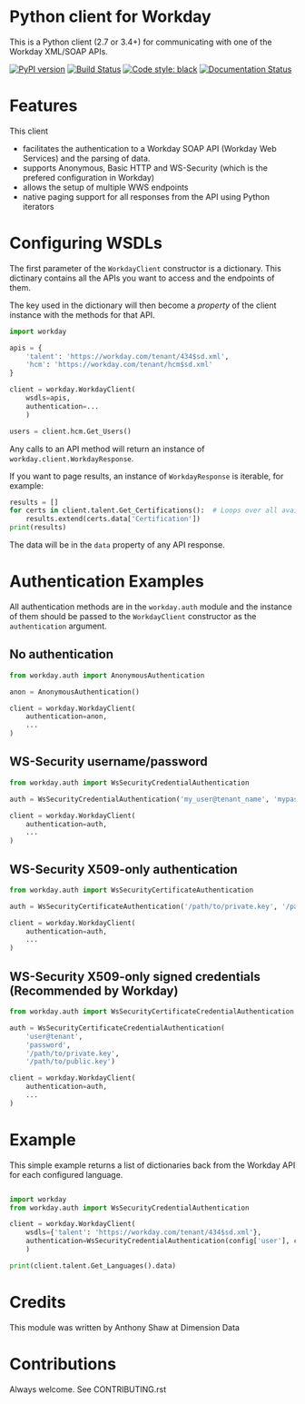 # Python client for Workday

This is a Python client (2.7 or 3.4+) for communicating with one of the Workday XML/SOAP APIs.

[![PyPI version](https://badge.fury.io/py/workday.svg)](https://badge.fury.io/py/workday)
[![Build Status](https://travis-ci.com/tonybaloney/workday.svg?branch=master)](https://travis-ci.com/tonybaloney/workday)
[![Code style: black](https://img.shields.io/badge/code%20style-black-000000.svg)](https://github.com/ambv/black)
[![Documentation Status](//readthedocs.org/projects/workday/badge/?version=latest)](https://workday.readthedocs.io/en/latest/?badge=latest)

# Features

This client 
* facilitates the authentication to a Workday SOAP API (Workday Web Services) and the parsing of data.
* supports Anonymous, Basic HTTP and WS-Security (which is the prefered configuration in Workday)
* allows the setup of multiple WWS endpoints
* native paging support for all responses from the API using Python iterators

# Configuring WSDLs

The first parameter of the `WorkdayClient` constructor is a dictionary. This dictinary contains all the APIs you want to access and the endpoints of them.

The key used in the dictionary will then become a *property* of the client instance with the methods for that API.

```python
import workday

apis = {
    'talent': 'https://workday.com/tenant/434$sd.xml',
    'hcm': 'https://workday.com/tenant/hcm$sd.xml'
}

client = workday.WorkdayClient(
    wsdls=apis, 
    authentication=... 
    )

users = client.hcm.Get_Users()
```

Any calls to an API method will return an instance of `workday.client.WorkdayResponse`. 

If you want to page results, an instance of `WorkdayResponse` is iterable, for example:

```python
results = []
for certs in client.talent.Get_Certifications():  # Loops over all available pages
    results.extend(certs.data['Certification'])
print(results)
```

The data will be in the `data` property of any API response.

# Authentication Examples

All authentication methods are in the `workday.auth` module and the instance of them should be passed to the `WorkdayClient` constructor as the `authentication` argument.

## No authentication

```python
from workday.auth import AnonymousAuthentication

anon = AnonymousAuthentication()

client = workday.WorkdayClient(
    authentication=anon,
    ...
)
```


## WS-Security username/password

```python
from workday.auth import WsSecurityCredentialAuthentication

auth = WsSecurityCredentialAuthentication('my_user@tenant_name', 'mypassword')

client = workday.WorkdayClient(
    authentication=auth,
    ...
)
```

## WS-Security X509-only authentication

```python
from workday.auth import WsSecurityCertificateAuthentication

auth = WsSecurityCertificateAuthentication('/path/to/private.key', '/path/to/public.key')

client = workday.WorkdayClient(
    authentication=auth,
    ...
)
```

## WS-Security X509-only signed credentials (Recommended by Workday)

```python
from workday.auth import WsSecurityCertificateCredentialAuthentication

auth = WsSecurityCertificateCredentialAuthentication(
    'user@tenant',
    'password',
    '/path/to/private.key',
    '/path/to/public.key')

client = workday.WorkdayClient(
    authentication=auth,
    ...
)
```

# Example

This simple example returns a list of dictionaries back from the Workday API for each configured language.

```python

import workday
from workday.auth import WsSecurityCredentialAuthentication

client = workday.WorkdayClient(
    wsdls={'talent': 'https://workday.com/tenant/434$sd.xml'}, 
    authentication=WsSecurityCredentialAuthentication(config['user'], config['password']), 
    )

print(client.talent.Get_Languages().data)
```

# Credits

This module was written by Anthony Shaw at Dimension Data

# Contributions

Always welcome. See CONTRIBUTING.rst
